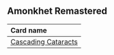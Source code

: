 ## Amonkhet Remastered

| Card name |
| :-------- |
| [Cascading Cataracts](https://github.com/mtgenius/uncube/raw/main/cards/amonkhet-remastered/cascading-cataracts.png) |
